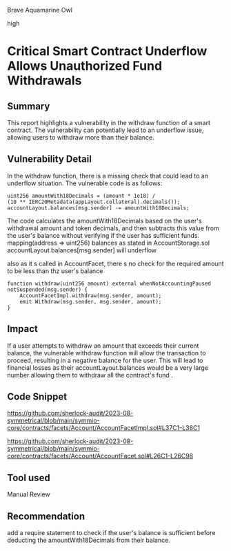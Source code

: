 Brave Aquamarine Owl

high

# Critical Smart Contract Underflow Allows Unauthorized Fund Withdrawals
## Summary
This report highlights a vulnerability in the withdraw function of a smart contract. The vulnerability can potentially lead to an underflow issue, allowing users to withdraw more than their balance.

## Vulnerability Detail
In the withdraw function, there is a missing check that could lead to an underflow situation. The vulnerable code is as follows:

    uint256 amountWith18Decimals = (amount * 1e18) /
    (10 ** IERC20Metadata(appLayout.collateral).decimals());
    accountLayout.balances[msg.sender] -= amountWith18Decimals;

The code calculates the amountWith18Decimals based on the user's withdrawal amount and token decimals, and then subtracts this value from the user's balance without verifying if the user has sufficient funds.
  mapping(address => uint256) balances as stated in  AccountStorage.sol 
accountLayout.balances[msg.sender]  will underflow

also as it s called in AccountFacet, there s no check for the required amount to be less than thz user's balance

    function withdraw(uint256 amount) external whenNotAccountingPaused notSuspended(msg.sender) {
        AccountFacetImpl.withdraw(msg.sender, amount);
        emit Withdraw(msg.sender, msg.sender, amount);
    }

## Impact
If a user attempts to withdraw an amount that exceeds their current balance, the vulnerable withdraw function will allow the transaction to proceed, resulting in a negative balance for the user. This will lead to financial losses as their accountLayout.balances would be a very large number allowing them to withdraw all the contract's fund .

## Code Snippet
https://github.com/sherlock-audit/2023-08-symmetrical/blob/main/symmio-core/contracts/facets/Account/AccountFacetImpl.sol#L37C1-L38C1

https://github.com/sherlock-audit/2023-08-symmetrical/blob/main/symmio-core/contracts/facets/Account/AccountFacet.sol#L26C1-L26C98

## Tool used
Manual Review

## Recommendation
add a require statement to check if the user's balance is sufficient before deducting the amountWith18Decimals from their balance. 